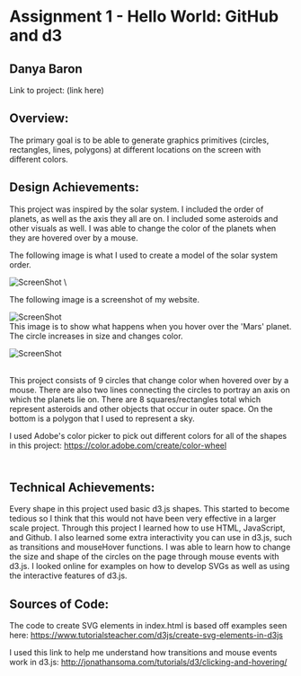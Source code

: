 Assignment 1 - Hello World: GitHub and d3  
===

Danya Baron
---

Link to project: (link here)

Overview:
---

The primary goal is to be able to generate graphics primitives (circles, rectangles, lines, polygons) at different locations on the screen with different colors.

Design Achievements:
---
This project was inspired by the solar system. I included the order of planets, as well as 
the axis they all are on. I included some asteroids and other visuals as well. I was able to change the color of the planets
when they are hovered over by a mouse. 

The following image is what I used to create a model of the solar system order.

![ScreenShot](https://github.com/danyabaron/01-ghd3/blob/main/solar-sysem.svg)
\

The following image is a screenshot of my website.

![ScreenShot](https://github.com/danyabaron/01-ghd3/blob/main/screenshot1.png)
\
This image is to show what happens when you hover over the 'Mars' planet. The circle increases in size and changes color.

![ScreenShot](https://github.com/danyabaron/01-ghd3/blob/main/screenshot2.png)

\
This project consists of 9 circles that change color when hovered over by a mouse. There are also two lines connecting the 
circles to portray an axis on which the planets lie on. There are 8 squares/rectangles total which represent asteroids and other objects
that occur in outer space. On the bottom is a polygon that I used to represent a sky. 

I used Adobe's color picker to pick out different colors for all of the shapes in this project: https://color.adobe.com/create/color-wheel

\
Technical Achievements:
---
Every shape in this project used basic d3.js shapes. This started to become tedious so I think that
this would not have been very effective in a larger scale project. Through this project I learned how to use HTML, JavaScript, and Github.
I also learned some extra interactivity you can use in d3.js, such as transitions and mouseHover functions. I was able to learn
how to change the size and shape of the circles on the page through mouse events with d3.js. I looked online for examples on how to
develop SVGs as well as using the interactive features of d3.js.

Sources of Code:
---
The code to create SVG elements in index.html is based off examples seen here: https://www.tutorialsteacher.com/d3js/create-svg-elements-in-d3js

I used this link to help me understand how transitions and mouse events work in d3.js: http://jonathansoma.com/tutorials/d3/clicking-and-hovering/




